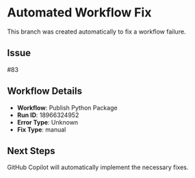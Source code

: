 # Automated Workflow Fix

This branch was created automatically to fix a workflow failure.

## Issue

#83

## Workflow Details

- **Workflow**: Publish Python Package
- **Run ID**: 18966324952
- **Error Type**: Unknown
- **Fix Type**: manual

## Next Steps

GitHub Copilot will automatically implement the necessary fixes.
